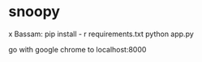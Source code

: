 # snoopy
x Bassam:
pip install - r requirements.txt
python app.py

go with google chrome to localhost:8000
